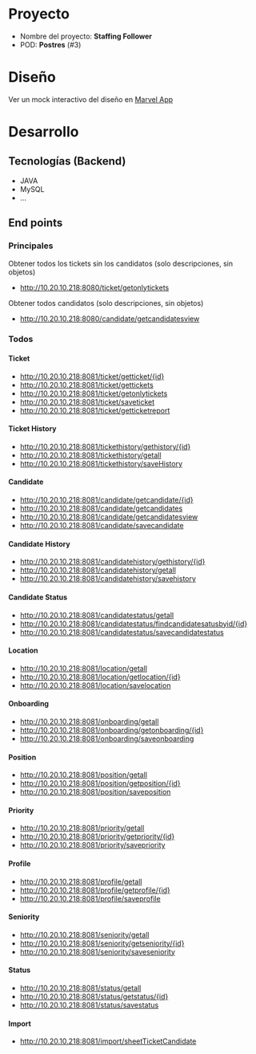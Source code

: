 # Proyecto

- Nombre del proyecto: **Staffing Follower**
- POD: **Postres** (#3)

# Diseño

Ver un mock interactivo del diseño en [Marvel App](https://marvelapp.com/35f0ai0/screen/47999475)

# Desarrollo

## Tecnologías (Backend)

- JAVA
- MySQL
- ...

## End points

### Principales

Obtener todos los tickets sin los candidatos (solo descripciones, sin objetos)
- http://10.20.10.218:8080/ticket/getonlytickets

Obtener todos candidatos (solo descripciones, sin objetos)
- http://10.20.10.218:8080/candidate/getcandidatesview


### Todos

#### Ticket

- http://10.20.10.218:8081/ticket/getticket/{id}
- http://10.20.10.218:8081/ticket/gettickets
- http://10.20.10.218:8081/ticket/getonlytickets
- http://10.20.10.218:8081/ticket/saveticket
- http://10.20.10.218:8081/ticket/getticketreport

#### Ticket History

- http://10.20.10.218:8081/tickethistory/gethistory/{id}
- http://10.20.10.218:8081/tickethistory/getall
- http://10.20.10.218:8081/tickethistory/saveHistory

#### Candidate

- http://10.20.10.218:8081/candidate/getcandidate/{id}
- http://10.20.10.218:8081/candidate/getcandidates
- http://10.20.10.218:8081/candidate/getcandidatesview
- http://10.20.10.218:8081/candidate/savecandidate

#### Candidate History

- http://10.20.10.218:8081/candidatehistory/gethistory/{id}
- http://10.20.10.218:8081/candidatehistory/getall
- http://10.20.10.218:8081/candidatehistory/savehistory

#### Candidate Status

- http://10.20.10.218:8081/candidatestatus/getall
- http://10.20.10.218:8081/candidatestatus/findcandidatesatusbyid/{id}
- http://10.20.10.218:8081/candidatestatus/savecandidatestatus

#### Location

- http://10.20.10.218:8081/location/getall
- http://10.20.10.218:8081/location/getlocation/{id}
- http://10.20.10.218:8081/location/savelocation

#### Onboarding

- http://10.20.10.218:8081/onboarding/getall
- http://10.20.10.218:8081/onboarding/getonboarding/{id}
- http://10.20.10.218:8081/onboarding/saveonboarding

#### Position

- http://10.20.10.218:8081/position/getall
- http://10.20.10.218:8081/position/getposition/{id}
- http://10.20.10.218:8081/position/saveposition

#### Priority

- http://10.20.10.218:8081/priority/getall
- http://10.20.10.218:8081/priority/getpriority/{id}
- http://10.20.10.218:8081/priority/savepriority

#### Profile

- http://10.20.10.218:8081/profile/getall
- http://10.20.10.218:8081/profile/getprofile/{id}
- http://10.20.10.218:8081/profile/saveprofile

#### Seniority

- http://10.20.10.218:8081/seniority/getall
- http://10.20.10.218:8081/seniority/getseniority/{id}
- http://10.20.10.218:8081/seniority/saveseniority

#### Status

- http://10.20.10.218:8081/status/getall
- http://10.20.10.218:8081/status/getstatus/{id}
- http://10.20.10.218:8081/status/savestatus

#### Import

- http://10.20.10.218:8081/import/sheetTicketCandidate


